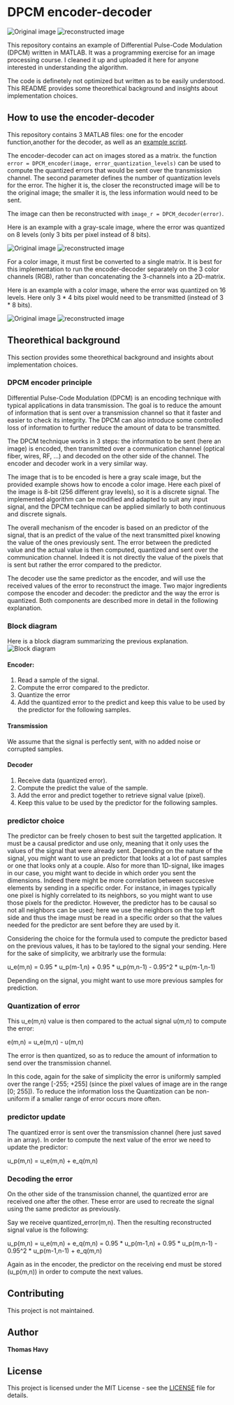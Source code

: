 # DPCM encoder-decoder

![Original image](lena.png) ![reconstructed image](lena_16.png)

This repository contains an example of Differential Pulse-Code Modulation (DPCM) written in MATLAB. It was a programming exercise for an image processing course. I cleaned it up and uploaded it here for anyone interested in understanding the algorithm.

The code is definetely not optimized but written as to be easily understood. This README provides some theorethical background and insights about implementation choices.

## How to use the encoder-decoder

This repository contains 3 MATLAB files: one for the encoder function,another for the decoder, as well as an [example script](matlab/example.m).

The encoder-decoder can act on images stored as a matrix. the function `error = DPCM_encoder(image, error_quantization_levels)` can be used to compute the quantized errors that would be sent over the transmission channel. The second parameter defines the number of quantization levels for the error. The higher it is, the closer the reconstructed image will be to the original image; the smaller it is, the less information would need to be sent.

The image can then be reconstructed with `image_r = DPCM_decoder(error)`.

Here is an example with a gray-scale image, where the error was quantized on 8 levels (only 3 bits per pixel instead of 8 bits).

![Original image](lena_gray.png) ![reconstructed image](lena_gray_8.png)

For a color image, it must first be converted to a single matrix. It is best for this implementation to run the encoder-decoder separately on the 3 color channels (RGB), rather than concatenating the 3-channels into a 2D-matrix.

Here is an example with a color image, where the error was quantized on 16 levels. Here only 3 \* 4 bits pixel would need to be transmitted (instead of 3 \* 8 bits).

![Original image](lena.png) ![reconstructed image](lena_16.png)

## Theorethical background

This section provides some theorethical background and insights about implementation choices.

### DPCM encoder principle

Differential Pulse-Code Modulation (DPCM) is an encoding technique with typical applications in data transmission. The goal is to reduce the amount of information that is sent over a transmission channel so that it faster and easier to check its integrity. The DPCM can also introduce some controlled loss of information to further reduce the amount of data to be transmitted.

The DPCM technique works in 3 steps: the information to be sent (here an image) is encoded, then transmitted over a communication channel (optical fiber, wires, RF, ...) and decoded on the other side of the channel. The encoder and decoder work in a very similar way.

The image that is to be encoded is here a gray scale image, but the provided example shows how to encode a color image. Here each pixel of the image is 8-bit (256 different gray levels), so it is a discrete signal. The implemented algorithm can be modified and adapted to suit any input signal, and the DPCM technique can be applied similarly to both continuous and discrete signals.

The overall mechanism of the encoder is based on an predictor of the signal, that is an predict of the value of the next transmitted pixel knowing the value of the ones previously sent. The error between the predicted value and the actual value is then computed, quantized and sent over the communication channel. Indeed it is not directly the value of the pixels that is sent but rather the error compared to the predictor.

The decoder use the same predictor as the encoder, and will use the received values of the error to reconstruct the image. Two major ingredients compose the encoder and decoder: the predictor and the way the error is quantized. Both components are described more in detail in the following explanation.

### Block diagram

Here is a block diagram summarizing the previous explanation.
![Block diagram](diagram.png)

#### Encoder:
1. Read a sample of the signal.
2. Compute the error compared to the predictor.
3. Quantize the error
4. Add the quantized error to the predict and keep this value to be used by the predictor for the following samples.

#### Transmission
We assume that the signal is perfectly sent, with no added noise or corrupted samples.

#### Decoder
1. Receive data (quantized error).
2. Compute the predict the value of the sample.
3. Add the error and predict together to retrieve signal value (pixel).
4. Keep this value to be used by the predictor for the following samples.

### predictor choice

The predictor can be freely chosen to best suit the targetted application. It must be a causal predictor and use only, meaning that it only uses the values of the signal that were already sent. Depending on the nature of the signal, you might want to use an predictor that looks at a lot of past samples or one that looks only at a couple. Also for more than 1D-signal, like images in our case, you might want to decide in which order you sent the dimensions. Indeed there might be more correlation between succesive elements by sending in a specific order. For instance, in images typically one pixel is highly correlated to its neighbors, so you might want to use those pixels for the predictor. However, the predictor has to be causal so not all neighbors can be used; here we use the neighbors on the top left side and thus the image must be read in a specific order so that the values needed for the predictor are sent before they are used by it.

Considering the choice for the formula used to compute the predictor based on the previous values, it has to be taylored to the signal your sending. Here for the sake of simplicity, we arbitrarly use the formula:

u_e(m,n) = 0.95 \* u_p(m-1,n) + 0.95 \* u_p(m,n-1) - 0.95^2 \* u_p(m-1,n-1)

Depending on the signal, you might want to use more previous samples for prediction.

### Quantization of error

This u_e(m,n) value is then compared to the actual signal u(m,n) to compute the error:

e(m,n) = u_e(m,n) - u(m,n)

The error is then quantized, so as to reduce the amount of information to send over the transmission channel.

In this code, again for the sake of simplicity the error is uniformly sampled over the range [-255; +255] (since the pixel values of image are in the range [0; 255]). To reduce the information loss the Quantization can be non-uniform if a smaller range of error occurs more often.

### predictor update

The quantized error is sent over the transmission channel (here just saved in an array). In order to compute the next value of the error we need to update the predictor:

u_p(m,n) = u_e(m,n) + e_q(m,n)

### Decoding the error

On the other side of the transmission channel, the quantized error are received one after the other. These error are used to recreate the signal using the same predictor as previously.

Say we receive quantized_error(m,n). Then the resulting reconstructed signal value is the following:

u_p(m,n) = u_e(m,n) + e_q(m,n) = 0.95 \* u_p(m-1,n) + 0.95 \* u_p(m,n-1) - 0.95^2 \* u_p(m-1,n-1) + e_q(m,n)

Again as in the encoder, the predictor on the receiving end must be stored (u_p(m,n)) in order to compute the next values.

## Contributing

This project is not maintained.

## Author

**Thomas Havy**

## License

This project is licensed under the MIT License - see the [LICENSE](LICENSE) file for details.

